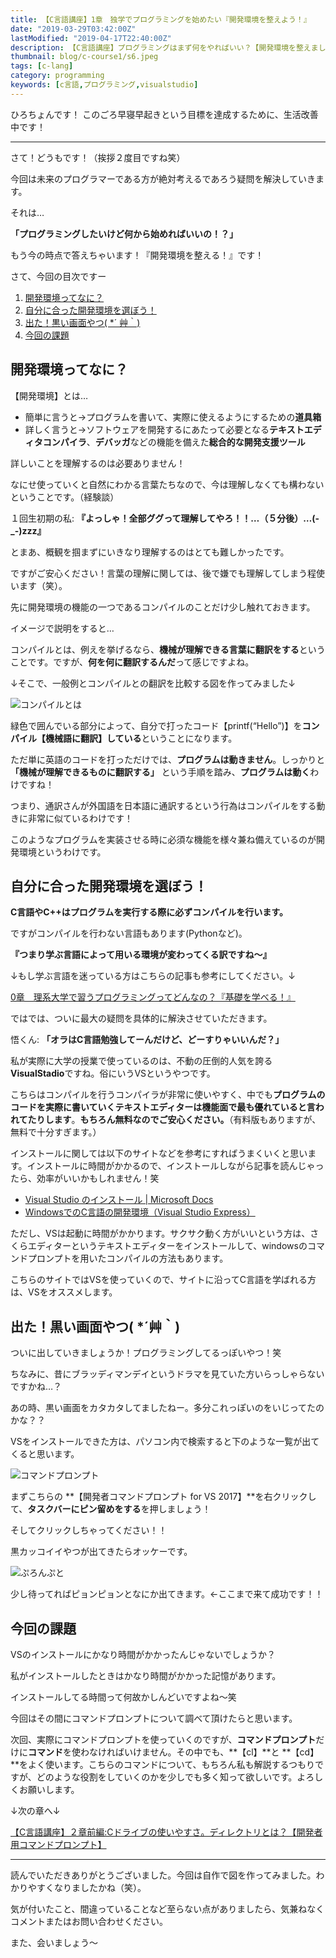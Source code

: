 ```yaml
---
title: 【C言語講座】1章　独学でプログラミングを始めたい『開発環境を整えよう！』
date: "2019-03-29T03:42:00Z"
lastModified: "2019-04-17T22:40:00Z"
description: 【C言語講座】プログラミングはまず何をやればいい？【開発環境を整えましょう。】１．開発環境ってなに？２．自分に合った開発環境を選ぼう！３．出た！黒い画面やつ！//これらの事について、図を用いて解説いたしました。
thumbnail: blog/c-course1/s6.jpeg
tags: [c-lang]
category: programming
keywords: [c言語,プログラミング,visualstudio]
---
```


ひろちょんです！
このごろ早寝早起きという目標を達成するために、生活改善中です！

---
さて！どうもです！（挨拶２度目ですね笑）

今回は未来のプログラマーである方が絶対考えるであろう疑問を解決していきます。

それは…

**「プログラミングしたいけど何から始めればいいの！？」**

もう今の時点で答えちゃいます！『開発環境を整える！』です！

さて、今回の目次ですー

1. [開発環境ってなに？](/c-course1/#h-jump1)
2. [自分に合った開発環境を選ぼう！](/c-course1/#h-jump2)
3. [出た！黒い画面やつ( *´ 艸｀)](/c-course1/#h-jump3)
4. [今回の課題](/c-course1/#h-jump4)

<h2 id="h-jump1">開発環境ってなに？</h2>

【開発環境】とは…

- 簡単に言うと→プログラムを書いて、実際に使えるようにするための**道具箱**
- 詳しく言うと→ソフトウェアを開発するにあたって必要となる**テキストエディタコンパイラ**、**デバッガ**などの機能を備えた**総合的な開発支援ツール**

詳しいことを理解するのは必要ありません！

なにせ使っていくと自然にわかる言葉たちなので、今は理解しなくても構わないということです。（経験談）

１回生初期の私: **『よっしゃ！全部ググって理解してやろ！！…（５分後）…(-_-)zzz』**

とまあ、概観を掴まずにいきなり理解するのはとても難しかったです。

ですがご安心ください！言葉の理解に関しては、後で嫌でも理解してしまう程使います（笑）。

先に開発環境の機能の一つであるコンパイルのことだけ少し触れておきます。

イメージで説明をすると…

コンパイルとは、例えを挙げるなら、**機械が理解できる言葉に翻訳をする**ということです。ですが、**何を何に翻訳するんだ**って感じですよね。

↓そこで、一般例とコンパイルとの翻訳を比較する図を作ってみました↓

![コンパイルとは](./コンパイルとは-.png)

緑色で囲んでいる部分によって、自分で打ったコード【printf(“Hello”)】を**コンパイル【機械語に翻訳】している**ということになります。

ただ単に英語のコードを打っただけでは、**プログラムは動きません**。しっかりと **「機械が理解できるものに翻訳する」** という手順を踏み、**プログラムは動く**わけですね！

つまり、通訳さんが外国語を日本語に通訳するという行為はコンパイルをする動きに非常に似ているわけです！

このようなプログラムを実装させる時に必須な機能を様々兼ね備えているのが開発環境というわけです。

<h2 id="h-jump2">自分に合った開発環境を選ぼう！</h2>

**C言語やC++はプログラムを実行する際に必ずコンパイルを行います。**

ですがコンパイルを行わない言語もあります(Pythonなど)。

**『つまり学ぶ言語によって用いる環境が変わってくる訳ですね～』**

↓もし学ぶ言語を迷っている方はこちらの記事も参考にしてください。↓

[0章　理系大学で習うプログラミングってどんなの？『基礎を学べる！』](/c-course0/)

ではでは、ついに最大の疑問を具体的に解決させていただきます。

悟くん: **「オラはC言語勉強してーんだけど、どーすりゃいいんだ？」**

私が実際に大学の授業で使っているのは、不動の圧倒的人気を誇る**VisualStadio**ですね。俗にいうVSというやつです。

こちらはコンパイルを行うコンパイラが非常に使いやすく、中でも**プログラムのコードを実際に書いていくテキストエディターは機能面で最も優れていると言われてたりします**。**もちろん無料なのでご安心ください。**（有料版もありますが、無料で十分すぎます。）

インストールに関しては以下のサイトなどを参考にすればうまくいくと思います。インストールに時間がかかるので、インストールしながら記事を読んじゃったら、効率がいいかもしれません！笑

- [Visual Studio のインストール | Microsoft Docs](https://docs.microsoft.com/ja-jp/visualstudio/install/install-visual-studio?view=vs-2017)
- [WindowsでのC言語の開発環境（Visual Studio Express）](https://gabekore.org/windows-c-visual-studio-express)

ただし、VSは起動に時間がかかります。サクサク動く方がいいという方は、さくらエディターというテキストエディターをインストールして、windowsのコマンドプロンプトを用いたコンパイルの方法もあります。

こちらのサイトではVSを使っていくので、サイトに沿ってC言語を学ばれる方は、VSをオススメします。

<h2 id="h-jump3">出た！黒い画面やつ( *´艸｀)</h2>

ついに出していきましょうか！プログラミングしてるっぽいやつ！笑

ちなみに、昔にブラッディマンデイというドラマを見ていた方いらっしゃらないですかね…？

あの時、黒い画面をカタカタしてましたねー。多分これっぽいのをいじってたのかな？？

VSをインストールできた方は、パソコン内で検索すると下のような一覧が出てくると思います。

![コマンドプロンプト](./コマンドプロンプト-1.png)

まずこちらの **【開発者コマンドプロンプト for VS 2017】**を右クリックして、**タスクバーにピン留めをする**を押しましょう！

そしてクリックしちゃってください！！

黒カッコイイやつが出てきたらオッケーです。

![ぷろんぷと](ぷろんぷと-1024x536.jpeg)

少し待ってればピョンピョンとなにか出てきます。←ここまで来て成功です！！

<h2 id="h-jump4">今回の課題</h2>

VSのインストールにかなり時間がかかったんじゃないでしょうか？

私がインストールしたときはかなり時間がかかった記憶があります。

インストールしてる時間って何故かしんどいですよね～笑

今回はその間にコマンドプロンプトについて調べて頂けたらと思います。

次回、実際にコマンドプロンプトを使っていくのですが、**コマンドプロンプト**だけに**コマンド**を使わなければいけません。その中でも、**【cl】**と **【cd】**をよく使います。こちらのコマンドについて、もちろん私も解説するつもりですが、どのような役割をしていくのかを少しでも多く知って欲しいです。よろしくお願いします。

↓次の章へ↓

[【C言語講座】２章前編:Cドライブの使いやすさ。ディレクトリとは？【開発者用コマンドプロンプト】](/c-course2-1/)

---

読んでいただきありがとうございました。今回は自作で図を作ってみました。わかりやすくなりましたかね（笑）。

気が付いたこと、間違っていることなど至らない点がありましたら、気兼ねなくコメントまたはお問い合わせください。

また、会いましょう～